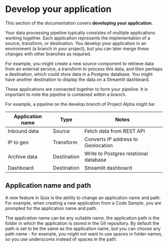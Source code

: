 # Develop your application

This section of the documentation covers **developing your application**.

Your data processing pipeline typically consistes of multiple applications working together. Each application represents the implementation of a source, transform, or destination. You develop your application in an environment (a branch in your project), but you can later merge these changes with other branches as required.

For example, you might create a new source component to retrieve data from an external service, a transform to process this data, and then perhaps a destination, which could store data in a Postgres database. You might have another destination to display the data on a Streamlit dashboard. 

These applications are connected together to form your pipeline. It is important to note the pipeline is contained within a branch.

For example, a pipeline on the develop branch of Project Alpha might be:

| Application name | Type | Notes |
|---|---|---|
| Inbound data | Source | Fetch data from REST API |
| IP to geo | Transform | Converts IP address to Geolocation |
| Archive data | Destination | Write to Postgres relational database |
| Dashboard | Destination | Streamlit dashboard |

## Application name and path

A new feature in Quix is the ability to change an application name and path. For example, when creating a new application from a Code Sample, you are prompted for the application name and path. 

The application name can be any suitable name, the application path is the folder in which the application is stored in the Git repository. By default the path is set to be the same as the application name, but you can choose any path name - for example, you might not want to use spaces in folder names, so you use underscores instead of spaces in the path.
